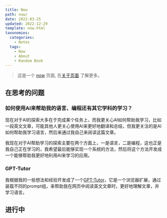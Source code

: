 ```yaml
---
title: Now
path: now/
date: 2022-03-25
updated: 2022-12-29
template: now.html
taxonomies:
  categories:
    - Notes
  tags:
    - Now
    - About
    - Random Book
---
```


> 这是一个 [now](https://nownownow.com/about) 页面, 在[关于页面](/content/pages/about.md)
> 了解更多。

<!-- more -->

## 在思考的问题

### 如何使用AI来帮助我的语言、编程还有其它学科的学习？

现在对于AI的探索大多在于完成某个任务上，而我更关心AI如何帮助我学习，比如一段英文文章，可能其他人更关心使用AI来更好地翻译和总结，但我更关注的是AI如何帮助我学习语言，然后来通过我自己来阅读这篇文章。

我现在对于AI帮助学习的探索主要在两个方面上，一是语言，二是编程，这也正是我自己正在学习的，我希望最后能够实现一个系统的方法，然后将这个方法开发成一个能够帮助我更好地利用AI来学习的应用。

### GPT-Tutor

我根据我的一些想法和经验开发成了一个[GPT-Tutor](https://tutorchatgpt.com/)，它是一个浏览器扩展，通过装载不同的prompt组，来帮助我在网页中阅读英文文章时，更好地理解文章，并学习语言。



## 进行中



